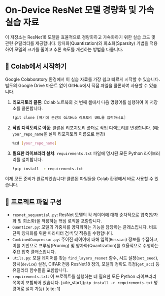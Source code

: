 # On-Device ResNet 모델 경량화 및 가속 실습 자료

이 저장소는 ResNet18 모델을 효율적으로 경량화하고 가속화하기 위한 실습 코드 및 관련 유틸리티를 제공합니다. 양자화(Quantization)와 희소화(Sparsity) 기법을 적용하여 모델의 크기를 줄이고 추론 속도를 개선하는 방법을 다룹니다.

## 🚀 Colab에서 시작하기

Google Colaboratory 환경에서 이 실습 자료를 가장 쉽고 빠르게 시작할 수 있습니다. 별도의 Google Drive 마운트 없이 GitHub에서 직접 파일을 클론하여 사용할 수 있습니다.

1.  **리포지토리 클론**:
    Colab 노트북의 첫 번째 셀에서 다음 명령어를 실행하여 이 저장소를 클론합니다.
    ```bash
    !git clone [여기에 본인의 GitHub 리포토리 URL을 입력하세요]
    ```

2.  **작업 디렉토리로 이동**:
    클론된 리포지토리 폴더로 작업 디렉토리를 변경합니다. (예: `your_repo_name`을 실제 리포지토리 이름으로 변경)
    ```bash
    %cd [your_repo_name]
    ```

3.  **필요한 라이브러리 설치**:
    `requirements.txt` 파일에 명시된 모든 Python 라이브러리를 설치합니다.
    ```bash
    !pip install -r requirements.txt
    ```

이제 모든 준비가 완료되었습니다! 클론된 파일들을 Colab 환경에서 바로 사용할 수 있습니다.

## 📁 프로젝트 파일 구성

* `resnet_sequential.py`: ResNet 모델의 각 레이어에 대해 순차적으로 압축(양자화 및 희소화)을 적용하는 핵심 로직을 포함합니다.
* `Quantizer.py`: 모델의 가중치를 양자화하는 기능을 담당하는 클래스입니다. 비트 단위 양자화를 위한 파라미터 검색 및 적용을 수행합니다.
* `CombinedCompressor.py`: 주어진 레이어에 대해 입력(`Hessian`) 정보를 수집하고, 이를 기반으로 프루닝(Pruning) 및 양자화(Quantization)를 효율적으로 수행하는 주요 압축 클래스입니다.
* `utils.py`: 모델 레이어를 찾는 `find_layers_resnet` 함수, 시드 설정(`set_seed`), 장치(`device`) 설정, CIFAR 전용 ResNet18 정의, 모델의 정확도 측정(`get_acc`) 등 유틸리티 함수들을 포함합니다.
* `requirements.txt`: 이 프로젝트를 실행하는 데 필요한 모든 Python 라이브러리 목록이 포함되어 있습니다. [cite_start](`pip install -r requirements.txt` 명령어로 설치 가능) [cite: 1]
